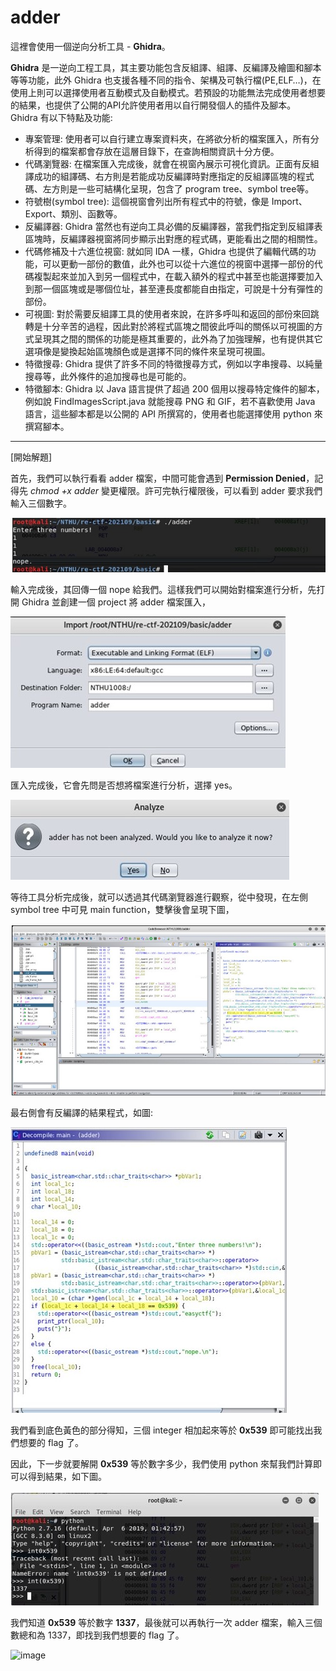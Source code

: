 # adder

這裡會使用一個逆向分析工具 - **Ghidra**。

**Ghidra** 是一逆向工程工具，其主要功能包含反組譯、組譯、反編譯及繪圖和腳本等等功能，此外 Ghidra 也支援各種不同的指令、架構及可執行檔(PE,ELF…)，在使用上則可以選擇使用者互動模式及自動模式。若預設的功能無法完成使用者想要的結果，也提供了公開的API允許使用者用以自行開發個人的插件及腳本。
Ghidra 有以下特點及功能:
* 專案管理: 使用者可以自行建立專案資料夾，在將欲分析的檔案匯入，所有分析得到的檔案都會存放在這層目錄下，在查詢相關資訊十分方便。
* 代碼瀏覽器: 在檔案匯入完成後，就會在視窗內展示可視化資訊。正面有反組譯成功的組譯碼、右方則是若能成功反編譯時對應指定的反組譯區塊的程式碼、左方則是一些可結構化呈現，包含了 program tree、symbol tree等。
* 符號樹(symbol tree): 這個視窗會列出所有程式中的符號，像是 Import、Export、類別、函數等。
* 反編譯器: Ghidra 當然也有逆向工具必備的反編譯器，當我們指定到反組譯表區塊時，反編譯器視窗將同步顯示出對應的程式碼，更能看出之間的相關性。
* 代碼修補及十六進位視窗: 就如同 IDA 一樣，Ghidra 也提供了編輯代碼的功能，可以更動一部份的數值，此外也可以從十六進位的視窗中選擇一部份的代碼複製起來並加入到另一個程式中，在載入額外的程式中甚至也能選擇要加入到那一個區塊或是哪個位址，甚至連長度都能自由指定，可說是十分有彈性的部份。
* 可視圖: 對於需要反組譯工具的使用者來說，在許多呼叫和返回的部份來回跳轉是十分辛苦的過程，因此對於將程式區塊之間彼此呼叫的關係以可視圖的方式呈現其之間的關係的功能是極其重要的，此外為了加強理解，也有提供其它選項像是變換起始區塊顏色或是選擇不同的條件來呈現可視圖。
* 特徵搜尋: Ghidra 提供了許多不同的特徵搜尋方式，例如以字串搜尋、以純量搜尋等，此外條件的追加搜尋也是可能的。
* 特徵腳本: Ghidra 以 Java 語言提供了超過 200 個用以搜尋特定條件的腳本，例如說 FindImagesScript.java 就能搜尋 PNG 和 GIF，若不喜歡使用 Java 語言，這些腳本都是以公開的 API 所撰寫的，使用者也能選擇使用 python 來撰寫腳本。
---
[開始解題]

首先，我們可以執行看看 adder 檔案，中間可能會遇到 **Permission Denied**，記得先 *_chmod +x adder_* 變更權限。許可完執行權限後，可以看到 adder 要求我們輸入三個數字。

![image](https://github.com/PenguinBear-cyber/The-Attack-and-Defense-of-Computer/blob/main/Practice/LAB2/image/adder_run.jpg)
 
 輸入完成後，其回傳一個 nope 給我們。這樣我們可以開始對檔案進行分析，先打開 Ghidra 並創建一個 project 將 adder 檔案匯入，

![image](https://github.com/PenguinBear-cyber/The-Attack-and-Defense-of-Computer/blob/main/Practice/LAB2/image/adder_import.jpg)

匯入完成後，它會先問是否想將檔案進行分析，選擇 yes。

![image](https://github.com/PenguinBear-cyber/The-Attack-and-Defense-of-Computer/blob/main/Practice/LAB2/image/adder_analyze.jpg)

等待工具分析完成後，就可以透過其代碼瀏覽器進行觀察，從中發現，在左側 symbol tree 中可見 main function，雙擊後會呈現下圖，

![image](https://github.com/PenguinBear-cyber/The-Attack-and-Defense-of-Computer/blob/main/Practice/LAB2/image/adder_main.jpg)

最右側會有反編譯的結果程式，如圖:

![image](https://github.com/PenguinBear-cyber/The-Attack-and-Defense-of-Computer/blob/main/Practice/LAB2/image/adder_maincode.jpg)

我們看到底色黃色的部分得知，三個 integer 相加起來等於 **0x539** 即可能找出我們想要的 flag 了。

因此，下一步就要解開 **0x539** 等於數字多少，我們使用 python 來幫我們計算即可以得到結果，如下圖。

![image](https://github.com/PenguinBear-cyber/The-Attack-and-Defense-of-Computer/blob/main/Practice/LAB2/image/adder_python.jpg)

我們知道 **0x539** 等於數字 **1337**，最後就可以再執行一次 adder 檔案，輸入三個數總和為 1337，即找到我們想要的 flag 了。

![image]()
